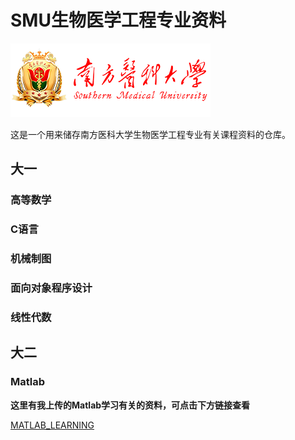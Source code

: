 # SMU生物医学工程专业资料

![Southern Medical University](https://github.com/pluckypioneer/SMU_BME_ZILIAO/blob/e72f2d1e7cb4c8f97d81d7eb544d1a9395394532/nfyk-logo.png)

这是一个用来储存南方医科大学生物医学工程专业有关课程资料的仓库。

## 大一

### 高等数学

### C语言

### 机械制图

### 面向对象程序设计

### 线性代数

## 大二

### Matlab

**这里有我上传的Matlab学习有关的资料，可点击下方链接查看**

[MATLAB_LEARNING](https://github.com/pluckypioneer/Matlab_Learning)
